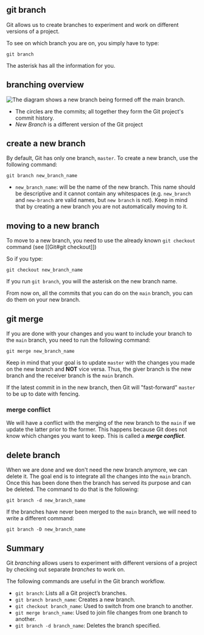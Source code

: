 ## git branch
Git allows us to create branches to experiment and work on different versions of a project.

To see on which branch you are on, you simply have to type:
```
git branch
```
The asterisk has all the information for you.

## branching overview

![The diagram shows a new branch being formed off the main branch.](https://content.codecademy.com/courses/learn-git/git-diagram-1.svg)
- The circles are the commits; all together they form the Git project's commit history.
- *New Branch* is a different version of the Git project

## create a new branch
By default, Git has only one branch, `master`.
To create a new branch, use the following command:
```
git branch new_branch_name
```
- `new_branch_name`: will be the name of the new branch. This name should be descriptive and it cannot contain any whitespaces (e.g. `new_branch` and `new-branch` are valid names, but `new branch` is not).
Keep in mind that by creating a new branch you are not automatically moving to it.

## moving to a new branch
To move to a new branch, you need to use the already known `git checkout` command (see [[Git#git checkout]]) 

So if you type:
```
git checkout new_branch_name
```
If you run `git branch`, you will the asterisk on the new branch name.

From now on, all the commits that you can do on the `main` branch, you can do them on your new branch.

## git merge
If you are done with your changes and you want to include your branch to the `main` branch, you need to run the following command:
```
git merge new_branch_name
```
Keep in mind that your goal is to update `master` with the changes you made on the new branch and **NOT** vice versa.
Thus, the giver branch is the new branch and the receiver branch is the `main` branch.

If the latest commit in in the new branch, then Git will "fast-forward" `master` to be up to date with fencing.

### merge conflict
We will have a conflict with the merging of the new branch to the `main` if we update the latter prior to the former.
This happens because Git does not know which changes you want to keep. This is called a ***merge conflict***.

## delete branch
When we are done and we don't need the new branch anymore, we can delete it. The goal end is to integrate all the changes into the `main` branch. Once this has been done then the branch has served its purpose and can be deleted.
The command to do that is the following:
```
git branch -d new_branch_name
```
If the branches have never been merged to the `main` branch, we will need to write a different command:
```
git branch -D new_branch_name
```

## Summary
Git _branching_ allows users to experiment with different versions of a project by checking out separate _branches_ to work on.

The following commands are useful in the Git branch workflow.

-   `git branch`: Lists all a Git project’s branches.
-   `git branch branch_name`: Creates a new branch.
-   `git checkout branch_name`: Used to switch from one branch to another.
-   `git merge branch_name`: Used to join file changes from one branch to another.
-   `git branch -d branch_name`: Deletes the branch specified.